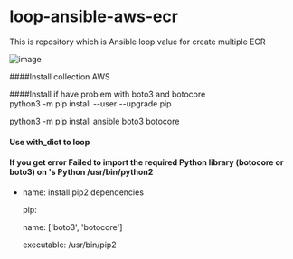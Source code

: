 # loop-ansible-aws-ecr
This is repository which is Ansible loop value for create multiple ECR


![image](https://user-images.githubusercontent.com/70093183/124305489-04237f80-db1a-11eb-82d3-c8609abb5570.png)
            

####Install collection AWS


####Install if have problem with boto3 and botocore    
python3 -m pip install --user --upgrade pip

python3 -m pip install ansible boto3 botocore

#### Use with_dict to loop

#### If you get error Failed to import the required Python library (botocore or boto3) on 's Python /usr/bin/python2
  - name: install pip2 dependencies

    pip:
  
      name: ['boto3', 'botocore']
    
      executable: /usr/bin/pip2
